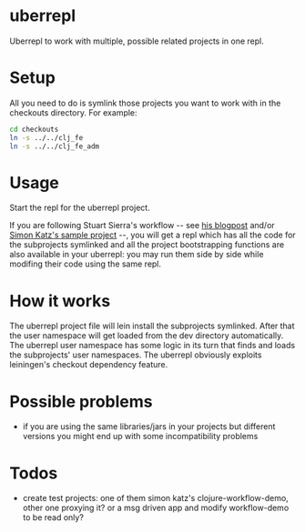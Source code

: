 uberrepl
============

Uberrepl to work with multiple, possible related projects in one repl.

Setup
=====

All you need to do is symlink those projects you want to work with in the checkouts directory. For example:
```sh
cd checkouts
ln -s ../../clj_fe
ln -s ../../clj_fe_adm
```

Usage
=====

Start the repl for the uberrepl project.

If you are following Stuart Sierra's workflow -- see [his blogpost](http://thinkrelevance.com/blog/2013/06/04/clojure-workflow-reloaded) and/or [Simon Katz's sample project](https://github.com/simon-katz/clojure-workflow-demo) --, you will get a repl which has all the code for the subprojects symlinked and all the project bootstrapping functions are also available in your uberrepl: you may run them side by side while modifing their code using the same repl.


How it works
============

The uberrepl project file will lein install the subprojects symlinked. After that the user namespace will get loaded from the dev directory automatically. The uberrepl user namespace has some logic in its turn that finds and loads the subprojects' user namespaces. The uberrepl obviously exploits leiningen's checkout dependency feature.

Possible problems
=================

- if you are using the same libraries/jars in your projects but different versions you might end up with some incompatibility problems

Todos
=====

- create test projects: one of them simon katz's clojure-workflow-demo, other one proxying it? or a msg driven app and modify workflow-demo to be read only?
